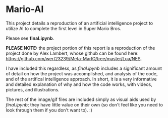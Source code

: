 # Mario-AI
This project details a reproduction of an artificial intelligence project to utilize AI to complete the first level in Super Mario Bros.

Please see **final.ipynb**.

**PLEASE NOTE:** the project portion of this report is a reproduction of the project done by Alex Lambert, whose github can be found here: https://github.com/wert23239/Meta-MarIO/tree/master/Lua/NES. 

I have included this regardless, as *final.ipynb* includes a significant amount of detail on how the project was accomplished, and analysis of the code, and of the artifical intelligence approach. In short, it is a very informative and detailed explanation of why and how the code works, with videos, pictures, and illustrations.

The rest of the image/gif files are included simply as visual aids used by *final.ipynb*; they have little value on their own (so don't feel like you need to look through them if you don't want to). :)
